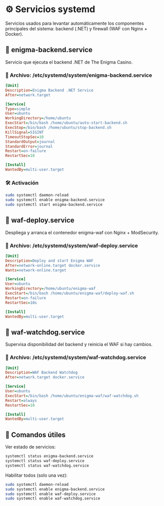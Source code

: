 # ⚙️ Servicios systemd

Servicios usados para levantar automáticamente los componentes principales del sistema: backend (.NET) y firewall (WAF con Nginx + Docker).

## 🧩 enigma-backend.service

Servicio que ejecuta el backend .NET de The Enigma Casino.

### 📄 Archivo: /etc/systemd/system/enigma-backend.service

```ini
[Unit]
Description=Enigma Backend .NET Service
After=network.target

[Service]
Type=simple
User=ubuntu
WorkingDirectory=/home/ubuntu
ExecStart=/bin/bash /home/ubuntu/auto-start-backend.sh
ExecStop=/bin/bash /home/ubuntu/stop-backend.sh
KillSignal=SIGINT
TimeoutStopSec=10
StandardOutput=journal
StandardError=journal
Restart=on-failure
RestartSec=10

[Install]
WantedBy=multi-user.target
```

### 🛠️ Activación

```bash
sudo systemctl daemon-reload
sudo systemctl enable enigma-backend.service
sudo systemctl start enigma-backend.service
```

## 🔐 waf-deploy.service

Despliega y arranca el contenedor enigma-waf con Nginx + ModSecurity.

### 📄 Archivo: /etc/systemd/system/waf-deploy.service

```ini
[Unit]
Description=Deploy and start Enigma WAF
After=network-online.target docker.service
Wants=network-online.target

[Service]
User=ubuntu
WorkingDirectory=/home/ubuntu/enigma-waf
ExecStart=/bin/bash /home/ubuntu/enigma-waf/deploy-waf.sh
Restart=on-failure
RestartSec=10s

[Install]
WantedBy=multi-user.target
```

## 👀 waf-watchdog.service

Supervisa disponibilidad del backend y reinicia el WAF si hay cambios.

### 📄 Archivo: /etc/systemd/system/waf-watchdog.service

```ini
[Unit]
Description=WAF Backend Watchdog
After=network.target docker.service

[Service]
User=ubuntu
ExecStart=/bin/bash /home/ubuntu/enigma-waf/waf-watchdog.sh
Restart=always
RestartSec=10

[Install]
WantedBy=multi-user.target
```

## 🧪 Comandos útiles

Ver estado de servicios:

```bash
systemctl status enigma-backend.service
systemctl status waf-deploy.service
systemctl status waf-watchdog.service
```

Habilitar todos (solo una vez):

```bash
sudo systemctl daemon-reload
sudo systemctl enable enigma-backend.service
sudo systemctl enable waf-deploy.service
sudo systemctl enable waf-watchdog.service
```

